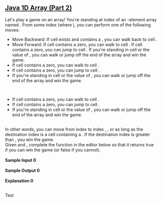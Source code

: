 ## **[Java 1D Array (Part 2)](https://www.hackerrank.com/challenges/java-1d-array)** 
Let's play a game on an array! You're standing at index of an -element array named . From some index (where ), you can perform one of the following moves:<br><ul><li>Move Backward: If cell exists and contains a , you can walk back to cell .</li><li>Move Forward:
If cell contains a zero, you can walk to cell .
If cell contains a zero, you can jump to cell .
If you're standing in cell or the value of , you can walk or jump off the end of the array and win the game.</li><li>If cell contains a zero, you can walk to cell .</li><li>If cell contains a zero, you can jump to cell .</li><li>If you're standing in cell or the value of , you can walk or jump off the end of the array and win the game.</li></ul><br><ul><li>If cell contains a zero, you can walk to cell .</li><li>If cell contains a zero, you can jump to cell .</li><li>If you're standing in cell or the value of , you can walk or jump off the end of the array and win the game.</li></ul><br>In other words, you can move from index to index , , or as long as the destination index is a cell containing a . If the destination index is greater than , you win the game.<br>Given and , complete the function in the editor below so that it returns true if you can win the game (or false if you cannot).<br><br>**Sample Input 0**<br><br>**Sample Output 0**<br><br>**Explanation 0**<br><br>

Test
